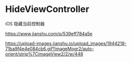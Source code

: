 # HideViewController
iOS 隐藏当前控制器

https://www.jianshu.com/p/539eff784a5e

https://upload-images.jianshu.io/upload_images/1944218-71ba9f4e4e084cb6.gif?imageMogr2/auto-orient/strip%7CimageView2/2/w/448
